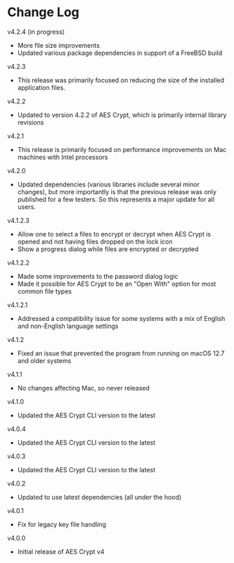 # Change Log

v4.2.4 (in progress)

- More file size improvements
- Updated various package dependencies in support of a FreeBSD build

v4.2.3

- This release was primarily focused on reducing the size of the installed
  application files.

v4.2.2

- Updated to version 4.2.2 of AES Crypt, which is primarily internal
  library revisions

v4.2.1

- This release is primarily focused on performance improvements on
  Mac machines with Intel processors

v4.2.0

- Updated dependencies (various libraries include several minor changes),
  but more importantly is that the previous release was only published
  for a few testers. So this represents a major update for all users.

v4.1.2.3

- Allow one to select a files to encrypt or decrypt when AES Crypt is opened
  and not having files dropped on the lock icon
- Show a progress dialog while files are encrypted or decrypted

v4.1.2.2

- Made some improvements to the password dialog logic
- Made it possible for AES Crypt to be an "Open With" option
  for most common file types

v4.1.2.1

- Addressed a compatibility issue for some systems with a mix of English
  and non-English language settings

v4.1.2

- Fixed an issue that prevented the program from running on macOS 12.7
  and older systems

v4.1.1

- No changes affecting Mac, so never released

v4.1.0

- Updated the AES Crypt CLI version to the latest

v4.0.4

- Updated the AES Crypt CLI version to the latest

v4.0.3

- Updated the AES Crypt CLI version to the latest

v4.0.2

- Updated to use latest dependencies (all under the hood)

v4.0.1

- Fix for legacy key file handling

v4.0.0

- Initial release of AES Crypt v4

